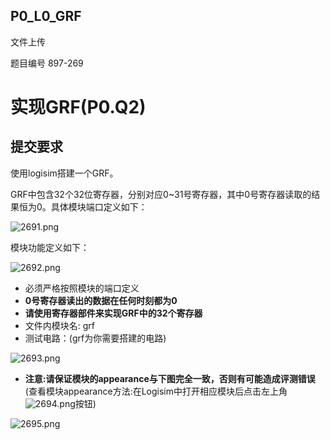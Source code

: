 ## P0_L0_GRF

文件上传

题目编号 897-269

# 实现GRF(P0.Q2)

## 提交要求

使用logisim搭建一个GRF。

GRF中包含32个32位寄存器，分别对应0~31号寄存器，其中0号寄存器读取的结果恒为0。具体模块端口定义如下：

![2691.png](http://cscore.buaa.edu.cn/assets/cscore-image/refkxh/ce607c36-eeb1-4d0e-a12e-f7df7d7764bf/269-1.png)

模块功能定义如下：

![2692.png](http://cscore.buaa.edu.cn/assets/cscore-image/refkxh/d66424af-8540-4323-9feb-40ccd2c6819c/269-2.png)

- 必须严格按照模块的端口定义
- **0号寄存器读出的数据在任何时刻都为0**
- **请使用寄存器部件来实现GRF中的32个寄存器**
- 文件内模块名: grf
- 测试电路：(grf为你需要搭建的电路)

![2693.png](http://cscore.buaa.edu.cn/assets/cscore-image/refkxh/80982b2c-9f4f-4820-95c2-6f710a816c06/269-3.png)

- **注意:请保证模块的appearance与下图完全一致，否则有可能造成评测错误**(查看模块appearance方法:在Logisim中打开相应模块后点击左上角![2694.png](http://cscore.buaa.edu.cn/assets/cscore-image/refkxh/183c0822-7199-4822-9ceb-49ec8d166cef/269-4.png)按钮)

![2695.png](http://cscore.buaa.edu.cn/assets/cscore-image/refkxh/1afc3d18-ac53-466a-9abb-fe00a74f4d8d/269-5.png)
